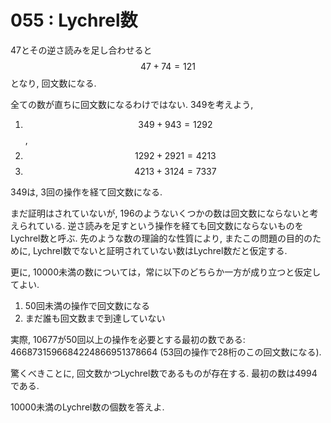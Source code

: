 # 055 : Lychrel数

47とその逆さ読みを足し合わせると$$47 + 74 = 121$$となり, 回文数になる.

全ての数が直ちに回文数になるわけではない. 349を考えよう,

1. $$349 + 943 = 1292$$,
2. $$1292 + 2921 = 4213$$
3. $$4213 + 3124 = 7337$$

349は, 3回の操作を経て回文数になる.

まだ証明はされていないが, 196のようないくつかの数は回文数にならないと考えられている. 逆さ読みを足すという操作を経ても回文数にならないものをLychrel数と呼ぶ. 先のような数の理論的な性質により, またこの問題の目的のために, Lychrel数でないと証明されていない数はLychrel数だと仮定する.

更に, 10000未満の数については，常に以下のどちらか一方が成り立つと仮定してよい.

1. 50回未満の操作で回文数になる
2. まだ誰も回文数まで到達していない

実際, 10677が50回以上の操作を必要とする最初の数である: 4668731596684224866951378664 \(53回の操作で28桁のこの回文数になる\).

驚くべきことに, 回文数かつLychrel数であるものが存在する. 最初の数は4994である.

10000未満のLychrel数の個数を答えよ.

